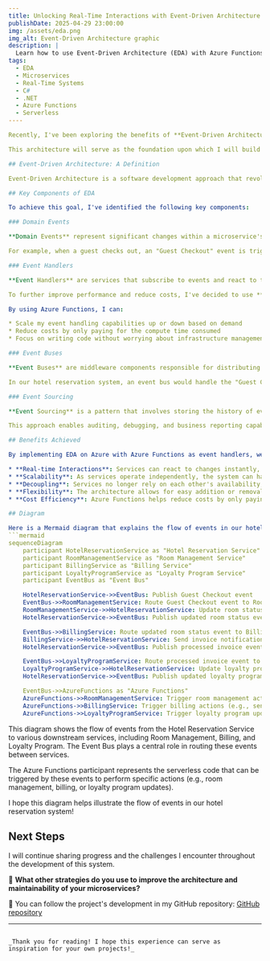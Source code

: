 ```yaml
---
title: Unlocking Real-Time Interactions with Event-Driven Architecture on Azure
publishDate: 2025-04-29 23:00:00
img: /assets/eda.png
img_alt: Event-Driven Architecture graphic
description: |
  Learn how to use Event-Driven Architecture (EDA) with Azure Functions as a consumer, leveraging the serverless tech stack to improve performance and costs in a hotel reservation system.
tags:
  - EDA
  - Microservices
  - Real-Time Systems
  - C#
  - .NET
  - Azure Functions
  - Serverless
----

Recently, I've been exploring the benefits of **Event-Driven Architecture (EDA)** in a microservices-based hotel reservation system. This project aims to design an architecture that enables real-time interactions, improves scalability and maintainability, and simplifies integration between services.

This architecture will serve as the foundation upon which I will build the system.

## Event-Driven Architecture: A Definition

Event-Driven Architecture is a software development approach that revolves around producing and consuming events. An event represents an occurrence or state change within a microservice, such as "Room 101 has been reserved" or "Guest 123 has checked out". This architecture allows services to publish and subscribe to these events, enabling real-time interactions and asynchronous communication between services.

## Key Components of EDA

To achieve this goal, I've identified the following key components:

### Domain Events

**Domain Events** represent significant changes within a microservice's domain. These events encapsulate the essence of what has happened (e.g., "Room 101 has been reserved" or "Guest 123 has checked out"). By using domain events, services can react to state changes and update their internal states accordingly.

For example, when a guest checks out, an "Guest Checkout" event is triggered. This event contains the necessary information about the checkout process (e.g., the guest's ID, room number, and checkout date).

### Event Handlers

**Event Handlers** are services that subscribe to events and react to them by performing specific actions. In the case of the "Guest Checkout" event, an event handler might update the guest's status in the database or send a confirmation email.

To further improve performance and reduce costs, I've decided to use **Azure Functions** as event handlers. Azure Functions allows me to write scalable, serverless code that can be triggered by events from various sources (e.g., Azure Storage Queue, Azure Event Grid, or Azure IoT Hub).

By using Azure Functions, I can:

* Scale my event handling capabilities up or down based on demand
* Reduce costs by only paying for the compute time consumed
* Focus on writing code without worrying about infrastructure management

### Event Buses

**Event Buses** are middleware components responsible for distributing events between services. They ensure that events are routed correctly, provide features like message queuing and error handling, and help to mediate the communication between services.

In our hotel reservation system, an event bus would handle the "Guest Checkout" event by routing it to the relevant Azure Functions (e.g., room management, billing, and loyalty programs). This allows each service to react independently without affecting others.

### Event Sourcing

**Event Sourcing** is a pattern that involves storing the history of events related to a specific domain concept. For example, when a guest checks out, the event sourcing mechanism would store the "Guest Checkout" event along with its relevant information (e.g., the guest's ID, room number, and checkout date).

This approach enables auditing, debugging, and business reporting capabilities. By reconstructing the sequence of events, developers can analyze system behavior, detect anomalies, or perform impact assessments.

## Benefits Achieved

By implementing EDA on Azure with Azure Functions as event handlers, we've gained:

* **Real-time Interactions**: Services can react to changes instantly, improving response times for users.
* **Scalability**: As services operate independently, the system can handle increased traffic more efficiently.
* **Decoupling**: Services no longer rely on each other's availability, reducing the risk of cascading failures and making it easier to maintain or replace individual services.
* **Flexibility**: The architecture allows for easy addition or removal of services without affecting the overall system.
* **Cost Efficiency**: Azure Functions helps reduce costs by only paying for the compute time consumed.

## Diagram

Here is a Mermaid diagram that explains the flow of events in our hotel reservation system:
```mermaid
sequenceDiagram
    participant HotelReservationService as "Hotel Reservation Service"
    participant RoomManagementService as "Room Management Service"
    participant BillingService as "Billing Service"
    participant LoyaltyProgramService as "Loyalty Program Service"
    participant EventBus as "Event Bus"

    HotelReservationService->>EventBus: Publish Guest Checkout event
    EventBus->>RoomManagementService: Route Guest Checkout event to Room Management Service
    RoomManagementService->>HotelReservationService: Update room status (e.g., change from "occupied" to "vacant")
    HotelReservationService->>EventBus: Publish updated room status event

    EventBus->>BillingService: Route updated room status event to Billing Service
    BillingService->>HotelReservationService: Send invoice notification
    HotelReservationService->>EventBus: Publish processed invoice event

    EventBus->>LoyaltyProgramService: Route processed invoice event to Loyalty Program Service
    LoyaltyProgramService->>HotelReservationService: Update loyalty program points (e.g., award or deduct points)
    HotelReservationService->>EventBus: Publish updated loyalty program points event

    EventBus->>AzureFunctions as "Azure Functions"
    AzureFunctions->>RoomManagementService: Trigger room management actions (e.g., notify housekeeping to clean the room)
    AzureFunctions->>BillingService: Trigger billing actions (e.g., send invoice reminders)
    AzureFunctions->>LoyaltyProgramService: Trigger loyalty program updates (e.g., award or deduct points)
```
This diagram shows the flow of events from the Hotel Reservation Service to various downstream services, including Room Management, Billing, and Loyalty Program. The Event Bus plays a central role in routing these events between services.

The Azure Functions participant represents the serverless code that can be triggered by these events to perform specific actions (e.g., room management, billing, or loyalty program updates).

I hope this diagram helps illustrate the flow of events in our hotel reservation system!

## Next Steps

I will continue sharing progress and the challenges I encounter throughout the development of this system.

💬 **What other strategies do you use to improve the architecture and maintainability of your microservices?**

📌 You can follow the project's development in my GitHub repository: [GitHub repository](https://github.com/TempooDev/Booking)

---
```

_Thank you for reading! I hope this experience can serve as inspiration for your own projects!_